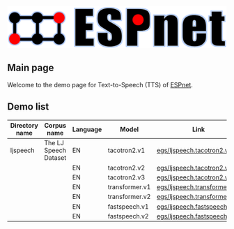 <div align="left"><img src="doc/image/espnet_logo1.png" width="550"/></div>

## Main page

Welcome to the demo page for Text-to-Speech (TTS) of [ESPnet](https://github.com/espnet/espnet).  

## Demo list

| Directory name | Corpus name | Language | Model | Link |  
| --- | --- | --- | --- | --- |  
| ljspeech | The LJ Speech Dataset | EN | tacotron2.v1 | [egs/ljspeech.tacotron2.v1/](https://espnet.github.io/espnet-tts-sample/egs/ljspeech/tacotron2.v1/) |  
|  |   | EN | tacotron2.v2 | [egs/ljspeech.tacotron2.v2/](https://espnet.github.io/espnet-tts-sample/egs/ljspeech/tacotron2.v2/) |  
|  |   | EN | tacotron2.v3 | [egs/ljspeech.tacotron2.v3/](https://espnet.github.io/espnet-tts-sample/egs/ljspeech/tacotron2.v3/) |  
|  |   | EN | transformer.v1 | [egs/ljspeech.transformer.v1/](https://espnet.github.io/espnet-tts-sample/egs/ljspeech/transformer.v1/) |  
|  |   | EN | transformer.v2 | [egs/ljspeech.transformer.v2/](https://espnet.github.io/espnet-tts-sample/egs/ljspeech/transformer.v2/) |  
|  |   | EN | fastspeech.v1 | [egs/ljspeech.fastspeech.v1/](https://espnet.github.io/espnet-tts-sample/egs/ljspeech/fastspeech.v1/) |  
|  |   | EN | fastspeech.v2 | [egs/ljspeech.fastspeech.v2/](https://espnet.github.io/espnet-tts-sample/egs/ljspeech/fastspeech.v2/) |  

<!-- | libritts | LibriTTS: A Corpus Derived from LibriSpeech for Text-to-Speech | EN | tacotron2.v1 | [egs/libritts.tacotron2.v1/](https://espnet.github.io/espnet-tts-sample/egs/libritts/tacotron2.v1/) |  
|  |  | EN | transformer.v1 | [egs/libritts.transformer.v1/](https://espnet.github.io/espnet-tts-sample/egs/libritts/transformer.v1/) |   -->

